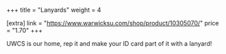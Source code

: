 +++
title = "Lanyards"
weight = 4

[extra]
link = "https://www.warwicksu.com/shop/product/10305070/"
price = "1.70"
+++

UWCS is our home, rep it and make your ID card part of it with a lanyard!